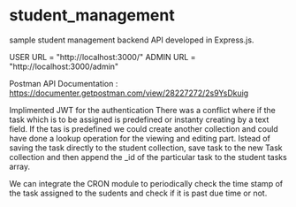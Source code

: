 # student_management
sample student management backend API developed in Express.js.


USER URL = "http://localhost:3000/"
ADMIN URL = "http://localhost:3000/admin"

Postman API Documentation : https://documenter.getpostman.com/view/28227272/2s9YsDkuig


Implimented JWT for the authentication
There was a conflict where if the task which is to be assigned is predefined or instanty creating by a text field. If the tas is predefined we could create another collection and could have done a lookup operation for the viewing and editing part. Istead of saving the task directly to the student collection, save task to the new Task collection and then append the _id of the particular task to the student tasks array.

We can integrate the CRON module to periodically check the time stamp of the task assigned to the sudents and check if it is past due time or not.